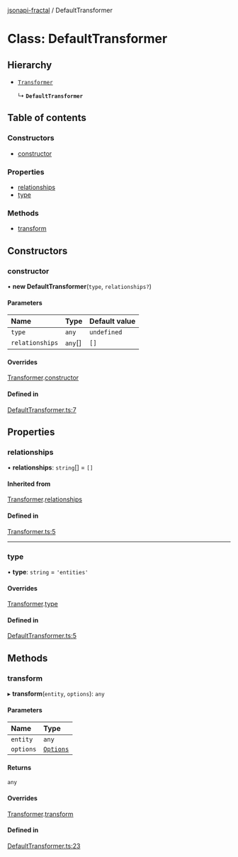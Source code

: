 [jsonapi-fractal](../README.md) / DefaultTransformer

# Class: DefaultTransformer

## Hierarchy

- [`Transformer`](Transformer.md)

  ↳ **`DefaultTransformer`**

## Table of contents

### Constructors

- [constructor](DefaultTransformer.md#constructor)

### Properties

- [relationships](DefaultTransformer.md#relationships)
- [type](DefaultTransformer.md#type)

### Methods

- [transform](DefaultTransformer.md#transform)

## Constructors

### constructor

• **new DefaultTransformer**(`type`, `relationships?`)

#### Parameters

| Name | Type | Default value |
| :------ | :------ | :------ |
| `type` | `any` | `undefined` |
| `relationships` | `any`[] | `[]` |

#### Overrides

[Transformer](Transformer.md).[constructor](Transformer.md#constructor)

#### Defined in

[DefaultTransformer.ts:7](https://github.com/andersondanilo/jsonapi-fractal/blob/c2e4199/src/DefaultTransformer.ts#L7)

## Properties

### relationships

• **relationships**: `string`[] = `[]`

#### Inherited from

[Transformer](Transformer.md).[relationships](Transformer.md#relationships)

#### Defined in

[Transformer.ts:5](https://github.com/andersondanilo/jsonapi-fractal/blob/c2e4199/src/Transformer.ts#L5)

___

### type

• **type**: `string` = `'entities'`

#### Overrides

[Transformer](Transformer.md).[type](Transformer.md#type)

#### Defined in

[DefaultTransformer.ts:5](https://github.com/andersondanilo/jsonapi-fractal/blob/c2e4199/src/DefaultTransformer.ts#L5)

## Methods

### transform

▸ **transform**(`entity`, `options`): `any`

#### Parameters

| Name | Type |
| :------ | :------ |
| `entity` | `any` |
| `options` | [`Options`](../interfaces/Options.md) |

#### Returns

`any`

#### Overrides

[Transformer](Transformer.md).[transform](Transformer.md#transform)

#### Defined in

[DefaultTransformer.ts:23](https://github.com/andersondanilo/jsonapi-fractal/blob/c2e4199/src/DefaultTransformer.ts#L23)
